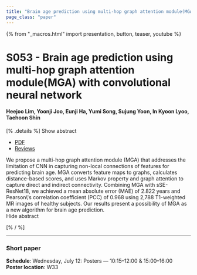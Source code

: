 ```yaml
---
title: "Brain age prediction using multi-hop graph attention module(MGA) with convolutional neural network"
page_class: "paper"
---
```


{% from "_macros.html" import presentation, button, teaser, youtube %}

# S053 - Brain age prediction using multi-hop graph attention module(MGA) with convolutional neural network

#### Heejoo Lim, Yoonji Joo, Eunji Ha, Yumi Song, Sujung Yoon, In Kyoon Lyoo, Taehoon Shin


[% .details %]
<a class="toggle_visibility" data-selector=".abstract" data-level="3">Show abstract</a>
- <a href="https://openreview.net/pdf?id=brK-VVoDpqo">PDF</a>
- <a href="https://openreview.net/forum?id=brK-VVoDpqo">Reviews</a>

<p>
    <span class="abstract">
        We propose a multi-hop graph attention module (MGA) that addresses the limitation of CNN in capturing non-local connections of features for predicting brain age. MGA converts feature maps to graphs, calculates distance-based scores, and uses Markov property and graph attention to capture direct and indirect connectivity. Combining MGA with sSE-ResNet18, we achieved a mean absolute error (MAE) of 2.822 years and Pearson\'s correlation coefficient (PCC) of 0.968 using 2,788 T1-weighted MR images of healthy subjects. Our results present a possibility of MGA as a new algorithm for brain age prediction.
        <br>
        <span class="actions"><a class="toggle_visibility" data-level="2">Hide abstract</a></span>
    </span>
</p>
[% / %]

---


### Short paper

**Schedule**: Wednesday, July 12: Posters — 10:15–12:00 & 15:00–16:00<br>
**Poster location**: W33

